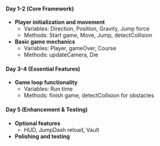 #### Day 1-2 (Core Framework)

- **Player initialization and movement**
  - Variables: Direction, Position, Gravity, Jump force
  - Methods: Start game, Move, Jump, detectCollision
- **Basic game mechanics**
  - Variables: Player, gameOver, Course
  - Methods: updateCamera, Die

#### Day 3-4 (Essential Features)

- **Game loop functionality**
  - Variables: Run time
  - Methods: finish game, detectCollision for obstacles

#### Day 5 (Enhancement & Testing)

- **Optional features**
  - HUD, JumpDash reload, Vault
- **Polishing and testing**
